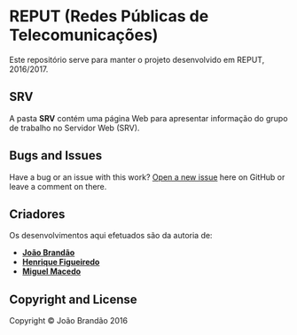 # REPUT (Redes Públicas de Telecomunicações)
Este repositório serve para manter o projeto desenvolvido em REPUT, 2016/2017.

## SRV

A pasta **SRV** contém uma página Web para apresentar informação do grupo de trabalho no Servidor Web (SRV).

## Bugs and Issues

Have a bug or an issue with this work? [Open a new issue](https://github.com/joaorbrandao/REPUT/issues) here on GitHub or leave a comment on there.

## Criadores

Os desenvolvimentos aqui efetuados são da autoria de:
* [**João Brandão**](https://joaorbrandao.github.io)
* [**Henrique Figueiredo**](https://henriquefig.github.io)
* [**Miguel Macedo**](https://pt.linkedin.com/in/zemiguelmacedo/en)

## Copyright and License

Copyright © João Brandão 2016

